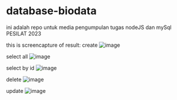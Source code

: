 # database-biodata
ini adalah repo untuk media pengumpulan tugas nodeJS dan mySql PESILAT 2023

this is screencapture of result:
create
![image](https://github.com/RaflyAyudiansyah/database-biodata/assets/128693980/a3ee5b66-9278-4a14-ad4c-70cb80a73681)

select all
![image](https://github.com/RaflyAyudiansyah/database-biodata/assets/128693980/d0a17ed1-2c52-4ce9-b760-d348ce9185dc)

select by id
![image](https://github.com/RaflyAyudiansyah/database-biodata/assets/128693980/181d9aff-cc88-4db7-a875-6142d8f78e82)

delete
![image](https://github.com/RaflyAyudiansyah/database-biodata/assets/128693980/18c881a7-d71e-4aad-acac-fc3eef0f5fde)

update
![image](https://github.com/RaflyAyudiansyah/database-biodata/assets/128693980/1071b7ed-91b6-4b45-b890-40a282bf1a32)

